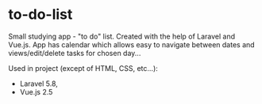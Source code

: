 # to-do-list

Small studying app - "to do" list. Created with the help of Laravel and Vue.js. App has calendar which allows easy to navigate between dates and views/edit/delete tasks for chosen day...

Used in project (except of HTML, CSS, etc...):

- Laravel 5.8,
- Vue.js 2.5
